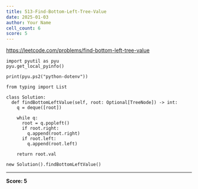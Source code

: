 ```yaml
---
title: 513-Find-Bottom-Left-Tree-Value
date: 2025-01-03
author: Your Name
cell_count: 6
score: 5
---
```


https://leetcode.com/problems/find-bottom-left-tree-value


```
import pyutil as pyu
pyu.get_local_pyinfo()
```


```
print(pyu.ps2("python-dotenv"))
```


```
from typing import List
```


```
class Solution:
  def findBottomLeftValue(self, root: Optional[TreeNode]) -> int:
    q = deque([root])

    while q:
      root = q.popleft()
      if root.right:
        q.append(root.right)
      if root.left:
        q.append(root.left)

    return root.val
```


```
new Solution().findBottomLeftValue()
```


---
**Score: 5**